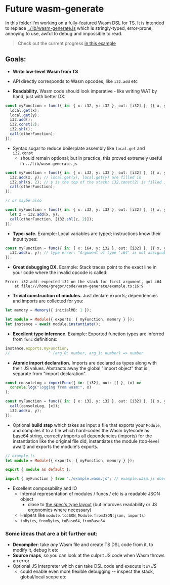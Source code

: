 # Future wasm-generate

In this folder I'm working on a fully-featured Wasm DSL for TS. It is intended to replace [../lib/wasm-generate.js](../lib/wasm-generate.js) which is stringly-typed, error-prone, annoying to use, awful to debug and impossible to read.

> Check out the current progress [in this example](./example.ts)

## Goals:

- **Write low-level Wasm from TS**
- API directly corresponds to Wasm opcodes, like `i32.add` etc

- **Readability.** Wasm code should look imperative - like writing WAT by hand, just with better DX:

```ts
const myFunction = func({ in: { x: i32, y: i32 }, out: [i32] }, ({ x, y }) => {
  local.get(x);
  local.get(y);
  i32.add();
  i32.const(2);
  i32.shl();
  call(otherFunction);
});
```

- Syntax sugar to reduce boilerplate assembly like `local.get` and `i32.const`
  - should remain optional; but in practice, this proved extremely useful in `../lib/wasm-generate.js`

```ts
const myFunction = func({ in: { x: i32, y: i32 }, out: [i32] }, ({ x, y }) => {
  i32.add(x, y); // local.get(x), local.get(y) are filled in
  i32.shl($, 2); // $ is the top of the stack; i32.const(2) is filled in
  call(otherFunction);
});

// or maybe also

const myFunction = func({ in: { x: i32, y: i32 }, out: [i32] }, ({ x, y }) => {
  let z = i32.add(x, y);
  call(otherFunction, [i32.shl(z, 2)]);
});
```

- **Type-safe.** Example: Local variables are typed; instructions know their input types:

```ts
const myFunction = func({ in: { x: i64, y: i32 }, out: [i32] }, ({ x, y }) => {
  i32.add(x, y); // type error: "Argument of type 'i64' is not assignable to parameter of type 'i32'."
});
```

- **Great debugging DX.** Example: Stack traces point to the exact line in your code where the invalid opcode is called:

```
Error: i32.add: expected i32 on the stack for first argument, got i64
    at file:///home/gregor/code/wasm-generate/example.ts:16:9
```

- **Trivial construction of modules.** Just declare exports; dependencies and imports are collected for you:

```ts
let memory = Memory({ initialMB: 1 });

let module = Module({ exports: { myFunction, memory } });
let instance = await module.instantiate();
```

- **Excellent type inference.** Example: Exported function types are inferred from `func` definitions:

```ts
instance.exports.myFunction;
//                 ^ (arg_0: number, arg_1: number) => number
```

- **Atomic import declaration.** Imports are declared as types along with their JS values. Abstracts away the global "import object" that is separate from "import declaration".

```ts
const consoleLog = importFunc({ in: [i32], out: [] }, (x) =>
  console.log("logging from wasm:", x)
);

const myFunction = func({ in: { x: i32, y: i32 }, out: [i32] }, ({ x, y }) => {
  call(consoleLog, [x]);
  i32.add(x, y);
});
```

- Optional **build step** which takes as input a file that exports your `Module`, and compiles it to a file which hard-codes the Wasm bytecode as base64 string, correctly imports all dependencies (imports) for the instantiation like the original file did, instantiates the module (top-level await) and exports the module's exports.

```ts
// example.ts
let module = Module({ exports: { myFunction, memory } });

export { module as default };
```

```ts
import { myFunction } from "./example.wasm.js"; // example.wasm.js does not depend on this lib at runtime
```

- Excellent composability and IO
  - Internal representation of modules / funcs / etc is a readable JSON object
    - close to [the spec's type layout](https://webassembly.github.io/spec/core/syntax/modules.html#modules) (but improves readability or JS ergonomics where necessary)
  - Helpers like `module.toJSON`, `Module.fromJSON(json, imports)`
  - `toBytes`, `fromBytes`, `toBase64`, `fromBase64`

### Some ideas that are a bit further out:

- **Decompiler**: take _any_ Wasm file and create TS DSL code from it, to modify it, debug it etc
- **Source maps**, so you can look at the culprit JS code when Wasm throws an error
- Optional JS interpreter which can take DSL code and execute it _in JS_
  - could enable even more flexible debugging -- inspect the stack, global/local scope etc
